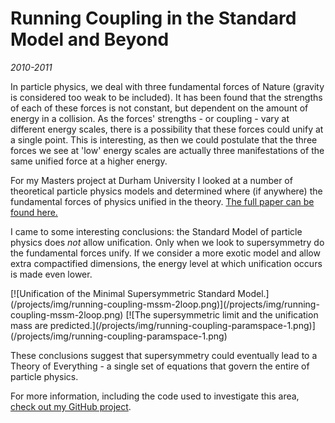 # Running Coupling in the Standard Model and Beyond
<!--- physics,software -->
*2010-2011*

In particle physics, we deal with three fundamental forces of Nature (gravity is considered too weak to be included). It has been found that the strengths of each of these forces is not constant, but dependent on the amount of energy in a collision. As the forces' strengths - or coupling - vary at different energy scales, there is a possibility that these forces could unify at a single point. This is interesting, as then we could postulate that the three forces we see at 'low' energy scales are actually three manifestations of the same unified force at a higher energy.

For my Masters project at Durham University I looked at a number of theoretical particle physics models and determined where (if anywhere) the fundamental forces of physics unified in the theory. [The full paper can be found here.](/articles/RunningCoupling.pdf)

I came to some interesting conclusions: the Standard Model of particle physics does *not* allow unification. Only when we look to supersymmetry do the fundamental forces unify. If we consider a more exotic model and allow extra compactified dimensions, the energy level at which unification occurs is made even lower.

<span class='gallery'>
  [![Unification of the Minimal Supersymmetric Standard Model.](/projects/img/running-coupling-mssm-2loop.png)](/projects/img/running-coupling-mssm-2loop.png)
  [![The supersymmetric limit and the unification mass are predicted.](/projects/img/running-coupling-paramspace-1.png)](/projects/img/running-coupling-paramspace-1.png)
</span>

These conclusions suggest that supersymmetry could eventually lead to a Theory of Everything - a single set of equations that govern the entire of particle physics.

For more information, including the code used to investigate this area, [check out my GitHub project](https://github.com/jonnyarnold/running-coupling).
